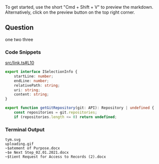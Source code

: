 
To get started, use the short "Cmd + Shift + V" to preview the markdown. Alternatively, click on the preview button on the top right corner.

## Question 
one two three

### Code Snippets

[src/link.ts#L10](src/link.ts#L10)	
````typescript
export interface ISelectionInfo {
	startLine: number;
	endLine: number;
	relativePath: string;
	uri: string;
	content: string;
}

export function getGitRepository(git: API): Repository | undefined {
	const repositories = git.repositories;
	if (repositories.length <= 0) return undefined;

````

### Terminal Output
````
tym.svg
uploading.gif
~$atement of Purpose.docx
~$e Next Step_02.01.2021.docx
~$tient Request for Access to Records (2).docx
````
	